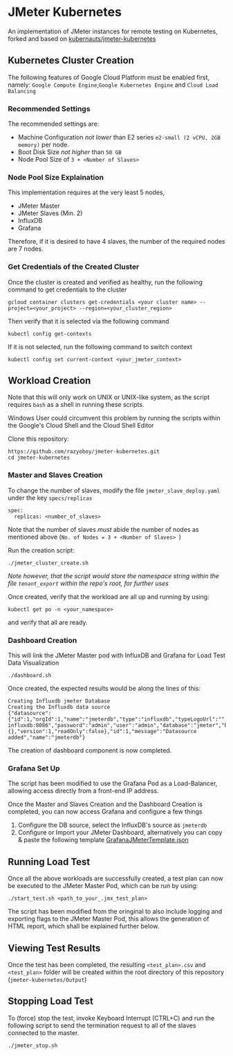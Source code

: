 # JMeter Kubernetes
An implementation of JMeter instances for remote testing on Kubernetes, forked and based on [kubernauts/jmeter-kubernetes](https://github.com/kubernauts/jmeter-kubernetes)

## Kubernetes Cluster Creation

The following features of Google Cloud Platform must be enabled first, namely: `Google Compute Engine`,`Google Kubernetes Engine` and `Cloud Load Balancing`

### Recommended Settings

The recommended settings are:
* Machine Configuration _not lower_ than E2 series `e2-small (2 vCPU, 2GB memory)` per node.
* Boot Disk Size _not higher_ than `50 GB` 
* Node Pool Size of `3 + <Number of Slaves> `

### Node Pool Size Explaination
This implementation requires at the very least 5 nodes, 
* JMeter Master
* JMeter Slaves (Min. 2)
* InfluxDB
* Grafana

Therefore, if it is desired to have 4 slaves, the number of the required nodes are 7 nodes.

### Get Credentials of the Created Cluster

Once the cluster is created and verified as healthy, run the following command to get credentials to the cluster


```
gcloud container clusters get-credentials <your cluster name> --project=<your_project> --region=<your_cluster_region>
```

Then verify that it is selected via the following command
```
kubectl config get-contexts
```

If it is not selected, run the following command to switch context
```
kubectl config set current-context <your_jmeter_context>
```

## Workload Creation
Note that this will only work on UNIX or UNIX-like system, as the script requires `bash` as a shell in running these scripts. 

Windows User could circumvent this problem by running the scripts within the Google's Cloud Shell and the Cloud Shell Editor

Clone this repository:
```
https://github.com/razyoboy/jmeter-kubernetes.git
cd jmeter-kubernetes
```

### Master and Slaves Creation

To change the number of slaves, modify the file ```jmeter_slave_deploy.yaml``` under the key ```specs/replicas```
```
spec:
  replicas: <number_of_slaves>
```
Note that the number of slaves _must_ abide the number of nodes as mentioned above (`No. of Nodes = 3 + <Number of Slaves> `)

Run the creation script:
```
./jmeter_cluster_create.sh
```
_Note however, that the script would store the namespace string within the file ```tenant_export``` within the repo's root, for further uses_

Once created, verify that the workload are all up and running by using:
```
kubectl get po -n <your_namespace>
```
and verify that all are ready.

### Dashboard Creation

This will link the JMeter Master pod with InfluxDB and Grafana for Load Test Data Visualization
```
./dashboard.sh
```
Once created, the expected results would be along the lines of this:
```
Creating Influxdb jmeter Database
Creating the Influxdb data source
{"datasource":{"id":1,"orgId":1,"name":"jmeterdb","type":"influxdb","typeLogoUrl":"","access":"proxy","url":"http://jmeter-influxdb:8086","password":"admin","user":"admin","database":"jmeter","basicAuth":false,"basicAuthUser":"","basicAuthPassword":"","withCredentials":false,"isDefault":true,"secureJsonFields":{},"version":1,"readOnly":false},"id":1,"message":"Datasource added","name":"jmeterdb"}
```
The creation of dashboard component is now completed. 

### Grafana Set Up

The script has been modified to use the Grafana Pod as a Load-Balancer, allowing access directly from a front-end IP address. 

Once the Master and Slaves Creation and the Dashboard Creation is completed, you can now access Grafana and configure a few things

1. Configure the DB source, select the InfluxDB's source as ```jmeterdb```
2. Configure or Import your JMeter Dashboard, alternatively you can copy & paste the following template [GrafanaJMeterTemplate.json](https://github.com/razyoboy/jmeter-kubernetes/blob/master/GrafanaJMeterTemplate.json)

## Running Load Test

Once all the above workloads are successfully created, a test plan can now be executed to the JMeter Master Pod, which can be run by using:
```
./start_test.sh <path_to_your_.jmx_test_plan>
```
The script has been modified from the oringinal to also include logging and exporting flags to the JMeter Master Pod, this allows the generation of HTML report, which shall be explained further below.

## Viewing Test Results

Once the test has been completed, the resulting `<test_plan>.csv` and `<test_plan>` folder will be created within the root directory of this repository (`jmeter-kubernetes/Output`)

## Stopping Load Test

To (force) stop the test, invoke Keyboard Interrupt (CTRL+C) and run the following script to send the termination request to all of the slaves connected to the master.

```
./jmeter_stop.sh
```


